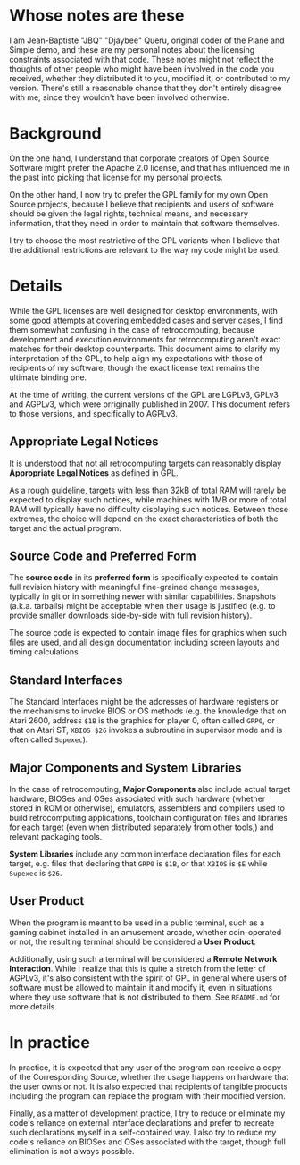 # Whose notes are these

I am Jean-Baptiste "JBQ" "Djaybee" Queru, original coder of the
Plane and Simple demo, and these are my personal notes about
the licensing constraints associated with that code.
These notes might not reflect the thoughts of other people who
might have been involved in the code you received, whether they
distributed it to you, modified it, or contributed to my version.
There's still a reasonable chance that they don't entirely
disagree with me, since they wouldn't have been involved otherwise.

# Background

On the one hand, I understand that corporate creators of Open Source
Software might prefer the Apache 2.0 license, and that has influenced
me in the past into picking that license for my personal projects.

On the other hand, I now try to prefer the GPL family for my own
Open Source projects, because I believe that recipients and users
of software should be given the legal rights, technical means, and
necessary information, that they need in order to maintain that
software themselves.

I try to choose the most restrictive of the GPL variants when I
believe that the additional restrictions are relevant to the way
my code might be used.

# Details

While the GPL licenses are well designed for desktop environments,
with some good attempts at covering embedded cases and server cases,
I find them somewhat confusing in the case of retrocomputing, because
development and execution environments for retrocomputing aren't exact
matches for their desktop counterparts.
This document aims to clarify my interpretation of the GPL, to help
align my expectations with those of recipients of my software, though
the exact license text remains the ultimate binding one.

At the time of writing, the current versions of the GPL are LGPLv3,
GPLv3 and AGPLv3, which were orriginally published in 2007.
This document refers to those versions, and specifically to AGPLv3.

## Appropriate Legal Notices

It is understood that not all retrocomputing targets can reasonably
display **Appropriate Legal Notices** as defined in GPL.

As a rough guideline, targets with less than 32kB of total RAM will
rarely be expected to display such notices, while machines with 1MB
or more of total RAM will typically have no difficulty displaying
such notices.
Between those extremes, the choice will depend on the exact
characteristics of both the target and the actual program.

## Source Code and Preferred Form

The **source code** in its **preferred form** is specifically expected
to contain full revision history with meaningful fine-grained change
messages, typically in git or in something newer with similar
capabilities.
Snapshots (a.k.a. tarballs) might be acceptable when their usage
is justified (e.g. to provide smaller downloads side-by-side with
full revision history).

The source code is expected to contain image files for graphics when
such files are used, and all design documentation including screen
layouts and timing calculations.

## Standard Interfaces

The Standard Interfaces might be the addresses of hardware registers
or the mechanisms to invoke BIOS or OS methods (e.g. the knowledge
that on Atari 2600, address `$1B` is the graphics for player 0, often
called `GRP0`, or that on Atari ST, `XBIOS $26` invokes a subroutine in
supervisor mode and is often called `Supexec`).

## Major Components and System Libraries

In the case of retrocomputing, **Major Components** also include actual
target hardware, BIOSes and OSes associated with such hardware (whether
stored in ROM or otherwise), emulators, assemblers and compilers used
to build retrocomputing applications, toolchain configuration files and
libraries for each target (even when distributed separately from other
tools,) and relevant packaging tools.

**System Libraries** include any common interface declaration files for
each target, e.g. files that declaring that `GRP0` is `$1B`, or that
`XBIOS` is `$E` while `Supexec` is `$26`.

## User Product

When the program is meant to be used in a public terminal, such as a
gaming cabinet installed in an amusement arcade, whether coin-operated
or not, the resulting terminal should be considered a **User Product**.

Additionally, using such a terminal will be considered a
**Remote Network Interaction**. While I realize that this is quite
a stretch from the letter of AGPLv3, it's also consistent with the
spirit of GPL in general where users of software must be allowed to
maintain it and modify it, even in situations where they use
software that is not distributed to them.
See `README.md` for more details.

# In practice

In practice, it is expected that any user of the program can receive a
copy of the Corresponding Source, whether the usage happens on hardware
that the user owns or not. It is also expected that recipients of
tangible products including the program can replace the program with
their modified version.

Finally, as a matter of development practice, I try to reduce or
eliminate my code's reliance on external interface declarations and
prefer to recreate such declarations myself in a self-contained way.
I also try to reduce my code's reliance on BIOSes and OSes
associated with the target, though full elimination is not always
possible.

